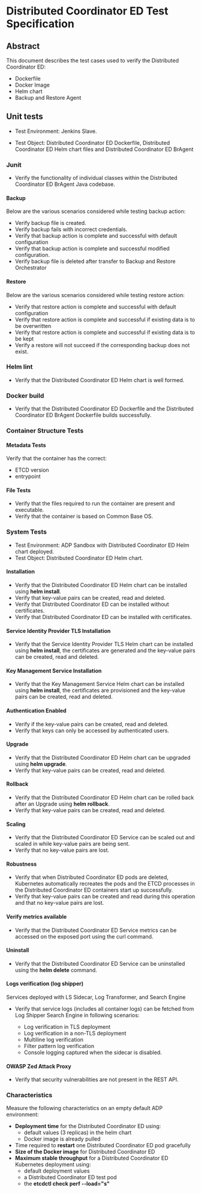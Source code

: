 # Distributed Coordinator ED Test Specification

## Abstract

This document describes the test cases used to verify the Distributed
Coordinator ED:

- Dockerfile
- Docker Image
- Helm chart
- Backup and Restore Agent

## Unit tests

- Test Environment: Jenkins Slave.

- Test Object: Distributed Coordinator ED Dockerfile, Distributed Coordinator
ED Helm chart files and Distributed Coordinator ED BrAgent

### Junit

- Verify the functionality of individual classes within the Distributed
Coordinator ED BrAgent Java codebase.

#### Backup

Below are the various scenarios considered while testing backup action:

- Verify backup file is created.
- Verify backup fails with incorrect credentials.
- Verify that backup action is complete and successful with default configuration
- Verify that backup action is complete and successful modified configuration.
- Verify backup file is deleted after transfer to Backup and Restore Orchestrator

#### Restore

Below are the various scenarios considered while testing restore action:

- Verify that restore action is complete and successful with default configuration
- Verify that restore action is complete and successful if existing data is to
be overwritten
- Verify that restore action is complete and successful if existing data is to
 be kept
- Verify a restore will not succeed if the corresponding backup does not
exist.

### Helm lint

- Verify that the Distributed Coordinator ED Helm chart is well formed.

### Docker build

- Verify that the Distributed Coordinator ED Dockerfile and the Distributed
Coordinator ED
BrAgent Dockerfile builds successfully.

### Container Structure Tests

#### Metadata Tests

Verify that the container has the correct:

- ETCD version
- entrypoint

#### File Tests

- Verify that the files required to run the container are present and executable.
- Verify that the container is based on Common Base OS.

### System Tests

- Test Environment: ADP Sandbox with Distributed Coordinator ED Helm chart
deployed.
- Test Object: Distributed Coordinator ED Helm chart.

#### Installation

- Verify that the Distributed Coordinator ED Helm chart can be installed using
**helm install**.
- Verify that key-value pairs can be created, read and deleted.
- Verify that Distributed Coordinator ED can be installed without certificates.
- Verify that Distributed Coordinator ED can be installed with certificates.

#### Service Identity Provider TLS Installation

- Verify that the Service Identity Provider TLS Helm chart can be installed using
**helm install**, the certificates are generated and the key-value pairs can be
created, read and deleted.

#### Key Management Service Installation

- Verify that the Key Management Service Helm chart can be installed using
**helm install**, the certificates are provisioned and the key-value pairs can
be created, read and deleted.

#### Authentication Enabled

- Verify if the key-value pairs can be created, read and deleted.
- Verify that keys can only be accessed by authenticated users.

#### Upgrade

- Verify that the Distributed Coordinator ED Helm chart can be upgraded using
**helm upgrade**.
- Verify that key-value pairs can be created, read and deleted.

#### Rollback

- Verify that the Distributed Coordinator ED Helm chart can be rolled back after
an Upgrade using **helm rollback**.
- Verify that key-value pairs can be created,
read and deleted.

#### Scaling

- Verify that the Distributed Coordinator ED Service can be scaled out and
scaled in while key-value pairs are being sent.
- Verify that no key-value pairs
are lost.

#### Robustness

- Verify that when Distributed Coordinator ED pods are deleted, Kubernetes
automatically recreates the pods and the ETCD processes in the Distributed
Coordinator ED containers start up successfully.
- Verify that key-value pairs
can be created and read during this operation and that no key-value pairs are
lost.

#### Verify metrics available

 - Verify that the Distributed Coordinator ED Service metrics can be accessed
on the exposed port using the curl command.

#### Uninstall

- Verify that the Distributed Coordinator ED Service can be uninstalled using
the **helm delete** command.

#### Logs verification (log shipper)

Services deployed with LS Sidecar, Log Transformer, and Search Engine

- Verify that service logs (includes all container logs) can be
fetched from Log Shipper Search Engine in following scenarios:

    - Log verification in TLS deployment
    - Log verification in a non-TLS deployment
    - Multiline log verification
    - Filter pattern log verification
    - Console logging captured when the sidecar is disabled.

#### OWASP Zed Attack Proxy

- Verify that security vulnerabilities are not present in the REST API.

### Characteristics

Measure the following characteristics on an empty default ADP environment:

- **Deployment time** for the Distributed Coordinator ED using:
    - default values (3 replicas) in the helm chart
    - Docker image is already pulled
- Time required to **restart** one Distributed Coordinator ED pod gracefully
- **Size of the Docker image** for Distributed Coordinator ED
- **Maximum stable throughput** for a Distributed Coordinator ED
Kubernetes deployment using:
    - default deployment values
    - a Distributed Coordinator ED test pod
    - the **etcdctl check perf --load="s"**
